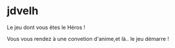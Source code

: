 # jdvelh
Le jeu dont vous êtes le Héros ! 

Vous vous rendez à une convetion d'anime,et là.. le jeu démarre !
